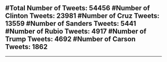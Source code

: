 #Total Number of Tweets: 54456 
#Number of Clinton Tweets: 23981
#Number of Cruz Tweets: 13559
#Number of Sanders Tweets: 5441
#Number of Rubio Tweets: 4917
#Number of Trump Tweets: 4692
#Number of Carson Tweets: 1862
---
---
